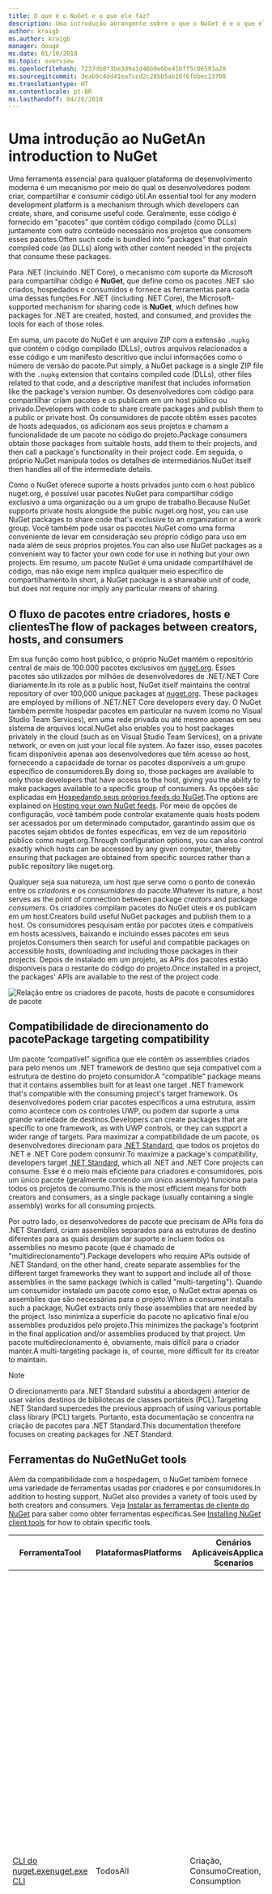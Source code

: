 ```yaml
---
title: O que é o NuGet e o que ele faz?
description: Uma introdução abrangente sobre o que o NuGet é e o que ele faz
author: kraigb
ms.author: kraigb
manager: douge
ms.date: 01/10/2018
ms.topic: overview
ms.openlocfilehash: 7237db8f3be3d9a1d46b9e6be41bff5c06593a20
ms.sourcegitcommit: 3eab9c4dd41ea7ccd2c28bb5ab16f6fbbec13708
ms.translationtype: HT
ms.contentlocale: pt-BR
ms.lasthandoff: 04/26/2018
---
```

# <a name="an-introduction-to-nuget"></a><span data-ttu-id="50c2d-103">Uma introdução ao NuGet</span><span class="sxs-lookup"><span data-stu-id="50c2d-103">An introduction to NuGet</span></span>

<span data-ttu-id="50c2d-104">Uma ferramenta essencial para qualquer plataforma de desenvolvimento moderna é um mecanismo por meio do qual os desenvolvedores podem criar, compartilhar e consumir código útil.</span><span class="sxs-lookup"><span data-stu-id="50c2d-104">An essential tool for any modern development platform is a mechanism through which developers can create, share, and consume useful code.</span></span> <span data-ttu-id="50c2d-105">Geralmente, esse código é fornecido em "pacotes" que contêm código compilado (como DLLs) juntamente com outro conteúdo necessário nos projetos que consomem esses pacotes.</span><span class="sxs-lookup"><span data-stu-id="50c2d-105">Often such code is bundled into "packages" that contain compiled code (as DLLs) along with other content needed in the projects that consume these packages.</span></span>

<span data-ttu-id="50c2d-106">Para .NET (incluindo .NET Core), o mecanismo com suporte da Microsoft para compartilhar código é **NuGet**, que define como os pacotes .NET são criados, hospedados e consumidos e fornece as ferramentas para cada uma dessas funções.</span><span class="sxs-lookup"><span data-stu-id="50c2d-106">For .NET (including .NET Core), the Microsoft-supported mechanism for sharing code is **NuGet**, which defines how packages for .NET are created, hosted, and consumed, and provides the tools for each of those roles.</span></span>

<span data-ttu-id="50c2d-107">Em suma, um pacote do NuGet é um arquivo ZIP com a extensão `.nupkg` que contém o código compilado (DLLs), outros arquivos relacionados a esse código e um manifesto descritivo que inclui informações como o número de versão do pacote.</span><span class="sxs-lookup"><span data-stu-id="50c2d-107">Put simply, a NuGet package is a single ZIP file with the `.nupkg` extension that contains compiled code (DLLs), other files related to that code, and a descriptive manifest that includes information like the package's version number.</span></span> <span data-ttu-id="50c2d-108">Os desenvolvedores com código para compartilhar criam pacotes e os publicam em um host público ou privado.</span><span class="sxs-lookup"><span data-stu-id="50c2d-108">Developers with code to share create packages and publish them to a public or private host.</span></span> <span data-ttu-id="50c2d-109">Os consumidores de pacote obtêm esses pacotes de hosts adequados, os adicionam aos seus projetos e chamam a funcionalidade de um pacote no código do projeto.</span><span class="sxs-lookup"><span data-stu-id="50c2d-109">Package consumers obtain those packages from suitable hosts, add them to their projects, and then call a package's functionality in their project code.</span></span> <span data-ttu-id="50c2d-110">Em seguida, o próprio NuGet manipula todos os detalhes de intermediários.</span><span class="sxs-lookup"><span data-stu-id="50c2d-110">NuGet itself then handles all of the intermediate details.</span></span>

<span data-ttu-id="50c2d-111">Como o NuGet oferece suporte a hosts privados junto com o host público nuget.org, é possível usar pacotes NuGet para compartilhar código exclusivo a uma organização ou a um grupo de trabalho.</span><span class="sxs-lookup"><span data-stu-id="50c2d-111">Because NuGet supports private hosts alongside the public nuget.org host, you can use NuGet packages to share code that's exclusive to an organization or a work group.</span></span> <span data-ttu-id="50c2d-112">Você também pode usar os pacotes NuGet como uma forma conveniente de levar em consideração seu próprio código para uso em nada além de seus próprios projetos.</span><span class="sxs-lookup"><span data-stu-id="50c2d-112">You can also use NuGet packages as a convenient way to factor your own code for use in nothing but your own projects.</span></span> <span data-ttu-id="50c2d-113">Em resumo, um pacote NuGet é uma unidade compartilhável de código, mas não exige nem implica qualquer meio específico de compartilhamento.</span><span class="sxs-lookup"><span data-stu-id="50c2d-113">In short, a NuGet package is a shareable unit of code, but does not require nor imply any particular means of sharing.</span></span>

## <a name="the-flow-of-packages-between-creators-hosts-and-consumers"></a><span data-ttu-id="50c2d-114">O fluxo de pacotes entre criadores, hosts e clientes</span><span class="sxs-lookup"><span data-stu-id="50c2d-114">The flow of packages between creators, hosts, and consumers</span></span>

<span data-ttu-id="50c2d-115">Em sua função como host público, o próprio NuGet mantém o repositório central de mais de 100.000 pacotes exclusivos em [nuget.org](https://www.nuget.org). Esses pacotes são utilizados por milhões de desenvolvedores de .NET/.NET Core diariamente.</span><span class="sxs-lookup"><span data-stu-id="50c2d-115">In its role as a public host, NuGet itself maintains the central repository of over 100,000 unique packages at [nuget.org](https://www.nuget.org). These packages are employed by millions of .NET/.NET Core developers every day.</span></span> <span data-ttu-id="50c2d-116">O NuGet também permite hospedar pacotes em particular na nuvem (como no Visual Studio Team Services), em uma rede privada ou até mesmo apenas em seu sistema de arquivos local.</span><span class="sxs-lookup"><span data-stu-id="50c2d-116">NuGet also enables you to host packages privately in the cloud (such as on Visual Studio Team Services), on a private network, or even on just your local file system.</span></span> <span data-ttu-id="50c2d-117">Ao fazer isso, esses pacotes ficam disponíveis apenas aos desenvolvedores que têm acesso ao host, fornecendo a capacidade de tornar os pacotes disponíveis a um grupo específico de consumidores.</span><span class="sxs-lookup"><span data-stu-id="50c2d-117">By doing so, those packages are available to only those developers that have access to the host, giving you the ability to make packages available to a specific group of consumers.</span></span> <span data-ttu-id="50c2d-118">As opções são explicadas em [Hospedando seus próprios feeds do NuGet](hosting-packages/overview.md).</span><span class="sxs-lookup"><span data-stu-id="50c2d-118">The options are explained on [Hosting your own NuGet feeds](hosting-packages/overview.md).</span></span> <span data-ttu-id="50c2d-119">Por meio de opções de configuração, você também pode controlar exatamente quais hosts podem ser acessados por um determinado computador, garantindo assim que os pacotes sejam obtidos de fontes específicas, em vez de um repositório público como nuget.org.</span><span class="sxs-lookup"><span data-stu-id="50c2d-119">Through configuration options, you can also control exactly which hosts can be accessed by any given computer, thereby ensuring that packages are obtained from specific sources rather than a public repository like nuget.org.</span></span>

<span data-ttu-id="50c2d-120">Qualquer seja sua natureza, um host que serve como o ponto de conexão entre os *criadores* e os *consumidores* do pacote.</span><span class="sxs-lookup"><span data-stu-id="50c2d-120">Whatever its nature, a host serves as the point of connection between package *creators* and package *consumers*.</span></span> <span data-ttu-id="50c2d-121">Os criadores compilam pacotes do NuGet úteis e os publicam em um host.</span><span class="sxs-lookup"><span data-stu-id="50c2d-121">Creators build useful NuGet packages and publish them to a host.</span></span> <span data-ttu-id="50c2d-122">Os consumidores pesquisam então por pacotes úteis e compatíveis em hosts acessíveis, baixando e incluindo esses pacotes em seus projetos.</span><span class="sxs-lookup"><span data-stu-id="50c2d-122">Consumers then search for useful and compatible packages on accessible hosts, downloading and including those packages in their projects.</span></span> <span data-ttu-id="50c2d-123">Depois de instalado em um projeto, as APIs dos pacotes estão disponíveis para o restante do código do projeto.</span><span class="sxs-lookup"><span data-stu-id="50c2d-123">Once installed in a project, the packages' APIs are available to the rest of the project code.</span></span>

![Relação entre os criadores de pacote, hosts de pacote e consumidores de pacote](media/nuget-roles.png)

## <a name="package-targeting-compatibility"></a><span data-ttu-id="50c2d-125">Compatibilidade de direcionamento do pacote</span><span class="sxs-lookup"><span data-stu-id="50c2d-125">Package targeting compatibility</span></span>

<span data-ttu-id="50c2d-126">Um pacote “compatível” significa que ele contém os assemblies criados para pelo menos um .NET framework de destino que seja compatível com a estrutura de destino do projeto consumidor.</span><span class="sxs-lookup"><span data-stu-id="50c2d-126">A "compatible" package means that it contains assemblies built for at least one target .NET framework that's compatible with the consuming project's target framework.</span></span> <span data-ttu-id="50c2d-127">Os desenvolvedores podem criar pacotes específicos a uma estrutura, assim como acontece com os controles UWP, ou podem dar suporte a uma grande variedade de destinos.</span><span class="sxs-lookup"><span data-stu-id="50c2d-127">Developers can create packages that are specific to one framework, as with UWP controls, or they can support a wider range of targets.</span></span> <span data-ttu-id="50c2d-128">Para maximizar a compatibilidade de um pacote, os desenvolvedores direcionam para [.NET Standard](/dotnet/standard/net-standard), que todos os projetos do .NET e .NET Core podem consumir.</span><span class="sxs-lookup"><span data-stu-id="50c2d-128">To maximize a package's compatibility, developers target [.NET Standard](/dotnet/standard/net-standard), which all .NET and .NET Core projects can consume.</span></span> <span data-ttu-id="50c2d-129">Esse é o meio mais eficiente para criadores e consumidores, pois um único pacote (geralmente contendo um único assembly) funciona para todos os projetos de consumo.</span><span class="sxs-lookup"><span data-stu-id="50c2d-129">This is the most efficient means for both creators and consumers, as a single package (usually containing a single assembly) works for all consuming projects.</span></span>

<span data-ttu-id="50c2d-130">Por outro lado, os desenvolvedores de pacote que precisam de APIs fora do .NET Standard, criam assemblies separados para as estruturas de destino diferentes para as quais desejam dar suporte e incluem todos os assemblies no mesmo pacote (que é chamado de "multidirecionamento").</span><span class="sxs-lookup"><span data-stu-id="50c2d-130">Package developers who require APIs outside of .NET Standard, on the other hand, create separate assemblies for the different target frameworks they want to support and include all of those assemblies in the same package (which is called "multi-targeting").</span></span> <span data-ttu-id="50c2d-131">Quando um consumidor instalado um pacote como esse, o NuGet extrai apenas os assemblies que são necessárias para o projeto.</span><span class="sxs-lookup"><span data-stu-id="50c2d-131">When a consumer installs such a package, NuGet extracts only those assemblies that are needed by the project.</span></span> <span data-ttu-id="50c2d-132">Isso minimiza a superfície do pacote no aplicativo final e/ou assemblies produzidos pelo projeto.</span><span class="sxs-lookup"><span data-stu-id="50c2d-132">This minimizes the package's footprint in the final application and/or assemblies produced by that project.</span></span> <span data-ttu-id="50c2d-133">Um pacote multidirecionamento é, obviamente, mais difícil para o criador manter.</span><span class="sxs-lookup"><span data-stu-id="50c2d-133">A multi-targeting package is, of course, more difficult for its creator to maintain.</span></span>

> [!Note]
> <span data-ttu-id="50c2d-134">O direcionamento para .NET Standard substitui a abordagem anterior de usar vários destinos de bibliotecas de classes portáteis (PCL).</span><span class="sxs-lookup"><span data-stu-id="50c2d-134">Targeting .NET Standard supercedes the previous approach of using various portable class library (PCL) targets.</span></span> <span data-ttu-id="50c2d-135">Portanto, esta documentação se concentra na criação de pacotes para .NET Standard.</span><span class="sxs-lookup"><span data-stu-id="50c2d-135">This documentation therefore focuses on creating packages for .NET Standard.</span></span>

## <a name="nuget-tools"></a><span data-ttu-id="50c2d-136">Ferramentas do NuGet</span><span class="sxs-lookup"><span data-stu-id="50c2d-136">NuGet tools</span></span>

<span data-ttu-id="50c2d-137">Além da compatibilidade com a hospedagem, o NuGet também fornece uma variedade de ferramentas usadas por criadores e por consumidores.</span><span class="sxs-lookup"><span data-stu-id="50c2d-137">In addition to hosting support, NuGet also provides a variety of tools used by both creators and consumers.</span></span> <span data-ttu-id="50c2d-138">Veja [Instalar as ferramentas de cliente do NuGet](install-nuget-client-tools.md) para saber como obter ferramentas específicas.</span><span class="sxs-lookup"><span data-stu-id="50c2d-138">See [Installing NuGet client tools](install-nuget-client-tools.md) for how to obtain specific tools.</span></span>

| <span data-ttu-id="50c2d-139">Ferramenta</span><span class="sxs-lookup"><span data-stu-id="50c2d-139">Tool</span></span> | <span data-ttu-id="50c2d-140">Plataformas</span><span class="sxs-lookup"><span data-stu-id="50c2d-140">Platforms</span></span> | <span data-ttu-id="50c2d-141">Cenários Aplicáveis</span><span class="sxs-lookup"><span data-stu-id="50c2d-141">Applicable Scenarios</span></span> | <span data-ttu-id="50c2d-142">Descrição</span><span class="sxs-lookup"><span data-stu-id="50c2d-142">Description</span></span> |
| --- | --- | --- | --- |
| [<span data-ttu-id="50c2d-143">CLI do nuget.exe</span><span class="sxs-lookup"><span data-stu-id="50c2d-143">nuget.exe CLI</span></span>](tools/nuget-exe-cli-reference.md) | <span data-ttu-id="50c2d-144">Todos</span><span class="sxs-lookup"><span data-stu-id="50c2d-144">All</span></span> | <span data-ttu-id="50c2d-145">Criação, Consumo</span><span class="sxs-lookup"><span data-stu-id="50c2d-145">Creation, Consumption</span></span> | <span data-ttu-id="50c2d-146">Fornece todos os recursos do NuGet, com alguns comandos de que aplicam especificamente aos criadores de pacote, alguns somente aos consumidores e outros a ambos.</span><span class="sxs-lookup"><span data-stu-id="50c2d-146">Provides all NuGet capabilities, with some commands applying specifically to package creators, some applying only to consumers, and others applying to both.</span></span> <span data-ttu-id="50c2d-147">Por exemplo, os criadores de pacote usam o comando `nuget pack` para criar um pacote de vários assemblies e arquivos relacionados, os consumidores de pacote usam `nuget install` para incluir pacotes em uma pasta do projeto e todos usam `nuget config` para definir as variáveis de configuração do NuGet.</span><span class="sxs-lookup"><span data-stu-id="50c2d-147">For example, package creators use the `nuget pack` command to create a package from various assemblies and related files, package consumers use `nuget install` to include packages in a project folder, and everyone uses `nuget config` to set NuGet configuration variables.</span></span> <span data-ttu-id="50c2d-148">Como uma ferramenta independente de plataforma, a CLI do NuGet não interage com projetos do Visual Studio.</span><span class="sxs-lookup"><span data-stu-id="50c2d-148">As a platform-agnostic tool, the NuGet CLI does not interact with Visual Studio projects.</span></span> |
| [<span data-ttu-id="50c2d-149">CLI do dotnet</span><span class="sxs-lookup"><span data-stu-id="50c2d-149">dotnet CLI</span></span>](tools/dotnet-Commands.md) | <span data-ttu-id="50c2d-150">Todos</span><span class="sxs-lookup"><span data-stu-id="50c2d-150">All</span></span> | <span data-ttu-id="50c2d-151">Criação, Consumo</span><span class="sxs-lookup"><span data-stu-id="50c2d-151">Creation, Consumption</span></span> | <span data-ttu-id="50c2d-152">Fornece certas funcionalidades da CLI do NuGet diretamente na cadeia de ferramentas do .NET Core.</span><span class="sxs-lookup"><span data-stu-id="50c2d-152">Provides certain NuGet CLI capabilities directly within the .NET Core tool chain.</span></span> <span data-ttu-id="50c2d-153">Assim como ocorre com a CLI do NuGet, a CLI do dotnet não interage com projetos do Visual Studio.</span><span class="sxs-lookup"><span data-stu-id="50c2d-153">As with the NuGet CLI, the dotnet CLI does not interact with Visual Studio projects.</span></span> |
| [<span data-ttu-id="50c2d-154">Console do gerenciador de pacotes</span><span class="sxs-lookup"><span data-stu-id="50c2d-154">Package Manager Console</span></span>](tools/package-manager-console.md) | <span data-ttu-id="50c2d-155">Visual Studio no Windows</span><span class="sxs-lookup"><span data-stu-id="50c2d-155">Visual Studio on Windows</span></span> | <span data-ttu-id="50c2d-156">Consumo</span><span class="sxs-lookup"><span data-stu-id="50c2d-156">Consumption</span></span> | <span data-ttu-id="50c2d-157">Fornece [comandos do PowerShell](tools/Powershell-Reference.md) para instalar e gerenciar pacotes em projetos do Visual Studio.</span><span class="sxs-lookup"><span data-stu-id="50c2d-157">Provides [PowerShell commands](tools/Powershell-Reference.md) for installing and managing packages in Visual Studio projects.</span></span> |
| [<span data-ttu-id="50c2d-158">Interface do usuário do Gerenciador de Pacotes</span><span class="sxs-lookup"><span data-stu-id="50c2d-158">Package Manager UI</span></span>](tools/package-manager-ui.md) | <span data-ttu-id="50c2d-159">Visual Studio no Windows</span><span class="sxs-lookup"><span data-stu-id="50c2d-159">Visual Studio on Windows</span></span> | <span data-ttu-id="50c2d-160">Consumo</span><span class="sxs-lookup"><span data-stu-id="50c2d-160">Consumption</span></span> | <span data-ttu-id="50c2d-161">Fornece uma IU fácil de usar para instalar e gerenciar pacotes em projetos do Visual Studio.</span><span class="sxs-lookup"><span data-stu-id="50c2d-161">Provides an easy-to-use UI for installing and managing packages in Visual Studio projects.</span></span> |
| [<span data-ttu-id="50c2d-162">Gerenciar a interface do usuário do NuGet</span><span class="sxs-lookup"><span data-stu-id="50c2d-162">Manage NuGet UI</span></span>](/visualstudio/mac/nuget-walkthrough) | <span data-ttu-id="50c2d-163">Visual Studio para Mac</span><span class="sxs-lookup"><span data-stu-id="50c2d-163">Visual Studio for Mac</span></span> | <span data-ttu-id="50c2d-164">Consumo</span><span class="sxs-lookup"><span data-stu-id="50c2d-164">Consumption</span></span> | <span data-ttu-id="50c2d-165">Fornece uma IU fácil de usar para instalar e gerenciar pacotes em projetos do Visual Studio para Mac.</span><span class="sxs-lookup"><span data-stu-id="50c2d-165">Provide an easy-to-use UI for installing and managing packages in Visual Studio for Mac projects.</span></span> |
| [<span data-ttu-id="50c2d-166">MSBuild</span><span class="sxs-lookup"><span data-stu-id="50c2d-166">MSBuild</span></span>](reference/msbuild-targets.md) | <span data-ttu-id="50c2d-167">Windows</span><span class="sxs-lookup"><span data-stu-id="50c2d-167">Windows</span></span> | <span data-ttu-id="50c2d-168">Criação, Consumo</span><span class="sxs-lookup"><span data-stu-id="50c2d-168">Creation, Consumption</span></span> | <span data-ttu-id="50c2d-169">Fornece a capacidade de criar e restaurar os pacotes usados em um projeto diretamente por meio da cadeia de ferramentas do MSBuild.</span><span class="sxs-lookup"><span data-stu-id="50c2d-169">Provides the ability to create packages and restore packages used in a project directly through the MSBuild tool chain.</span></span> |

<span data-ttu-id="50c2d-170">Como você pode ver, as ferramentas do NuGet com as quais você trabalha dependem muito se você está criando ou consumindo pacotes, e a plataforma de trabalho na qual você está trabalhando.</span><span class="sxs-lookup"><span data-stu-id="50c2d-170">As you can see, the NuGet tools you work with depend greatly on whether you're creating, consuming, or publishing packages, and the platform on which you're working.</span></span> <span data-ttu-id="50c2d-171">Os criadores de pacotes normalmente também são consumidores, pois eles aproveitam funcionalidades que existe em outros pacotes do NuGet.</span><span class="sxs-lookup"><span data-stu-id="50c2d-171">Package creators are typically also consumers, as they build on top of functionality that exists in other NuGet packages.</span></span> <span data-ttu-id="50c2d-172">E, é claro, esses pacotes podem, por sua vez, depender de outros.</span><span class="sxs-lookup"><span data-stu-id="50c2d-172">And those packages, of course, may in turn depend on still others.</span></span>

<span data-ttu-id="50c2d-173">Para saber mais, comece com os artigos [Fluxo de trabalho de criação de pacote](create-packages/Overview-and-Workflow.md) e [Fluxo de trabalho de consumo de pacote](consume-packages/Overview-and-Workflow.md).</span><span class="sxs-lookup"><span data-stu-id="50c2d-173">For more information, start with the [Package creation workflow](create-packages/Overview-and-Workflow.md) and [Package consumption workflow](consume-packages/Overview-and-Workflow.md) articles.</span></span>

## <a name="managing-dependencies"></a><span data-ttu-id="50c2d-174">Gerenciamento de dependências</span><span class="sxs-lookup"><span data-stu-id="50c2d-174">Managing dependencies</span></span>

<span data-ttu-id="50c2d-175">A capacidade de aproveitar facilmente o trabalho de outras pessoas é um dos recursos mais poderosos de um sistema de gerenciamento de pacotes.</span><span class="sxs-lookup"><span data-stu-id="50c2d-175">The ability to easily build on the work of others is one of most powerful features of a package management system.</span></span> <span data-ttu-id="50c2d-176">Da mesma forma, grande parte do que o NuGet faz é gerenciar essa árvore de dependência ou “grafo” em nome de um projeto.</span><span class="sxs-lookup"><span data-stu-id="50c2d-176">Accordingly, much of what NuGet does is managing that dependency tree or "graph" on behalf of a project.</span></span> <span data-ttu-id="50c2d-177">Em poucas palavras, você precisa apenas se preocupar com os pacotes que você está usando diretamente em um projeto.</span><span class="sxs-lookup"><span data-stu-id="50c2d-177">Simply said, you need only concern yourself with those packages that you're directly using in a project.</span></span> <span data-ttu-id="50c2d-178">Se algum desses pacotes consumir outros pacotes (o que pode, por sua vez, consumir ainda mais), o NuGet cuidará de todas essas dependências de nível inferior.</span><span class="sxs-lookup"><span data-stu-id="50c2d-178">If any of those packages themselves consume other packages (which can, in turn, consume still others), NuGet takes care of all those down-level dependencies.</span></span>

<span data-ttu-id="50c2d-179">A imagem a seguir mostra um projeto que depende de cinco pacotes, que por sua vez dependem de muitos outros.</span><span class="sxs-lookup"><span data-stu-id="50c2d-179">The following image shows a project that depends on five packages, which in turn depend on a number of others.</span></span>

![Um grafo de dependência NuGet de exemplo para um projeto do .NET](media/dependency-graph.png)

<span data-ttu-id="50c2d-181">Observe que alguns pacotes aparecem várias vezes no grafo de dependência.</span><span class="sxs-lookup"><span data-stu-id="50c2d-181">Notice that some packages appear multiple times in the dependency graph.</span></span> <span data-ttu-id="50c2d-182">Por exemplo, há três consumidores diferentes do pacote B e cada consumidor também pode especificar uma versão diferente do pacote (não mostrado).</span><span class="sxs-lookup"><span data-stu-id="50c2d-182">For example, there are three different consumers of package B, and each consumer might also specify a different version for that package (not shown).</span></span> <span data-ttu-id="50c2d-183">Isso é uma ocorrência comum, especialmente para pacotes amplamente usados.</span><span class="sxs-lookup"><span data-stu-id="50c2d-183">This is a common occurrence, especially for widely-used packages.</span></span> <span data-ttu-id="50c2d-184">Felizmente, o NuGet faz o trabalho duro para determinar exatamente qual versão do Pacote B atende a todos os consumidores.</span><span class="sxs-lookup"><span data-stu-id="50c2d-184">NuGet fortunately does all the hard work to determine exactly which version of package B satisfies all consumers.</span></span> <span data-ttu-id="50c2d-185">Em seguida, o NuGet faz o mesmo para todos os outros pacotes, independente da profundidade do grafo de dependência.</span><span class="sxs-lookup"><span data-stu-id="50c2d-185">NuGet then does the same for all other packages, no matter how deep the dependency graph.</span></span>

<span data-ttu-id="50c2d-186">Para obter mais detalhes sobre como o NuGet executa esse serviço, consulte [Resolução de dependência](consume-packages/dependency-resolution.md).</span><span class="sxs-lookup"><span data-stu-id="50c2d-186">For more details on how NuGet performs this service, see [Dependency resolution](consume-packages/dependency-resolution.md).</span></span>

## <a name="tracking-references-and-restoring-packages"></a><span data-ttu-id="50c2d-187">Rastreando referências e restaurando pacotes</span><span class="sxs-lookup"><span data-stu-id="50c2d-187">Tracking references and restoring packages</span></span>

<span data-ttu-id="50c2d-188">Como projetos podem ser movidos facilmente entre os computadores de desenvolvedor, repositórios de controle do código-fonte, servidores de build e assim por diante, é altamente impraticável manter assemblies binários dos pacotes do NuGet diretamente associados a um projeto.</span><span class="sxs-lookup"><span data-stu-id="50c2d-188">Because projects can easily move between developer computers, source control repositories, build servers, and so forth, it's highly impractical to keep the binary assemblies of NuGet packages directly bound to a project.</span></span> <span data-ttu-id="50c2d-189">Isso tornaria cada cópia do projeto desnecessariamente sobrecarregada (e, assim, desperdiçaria espaço em repositórios de controle do código-fonte).</span><span class="sxs-lookup"><span data-stu-id="50c2d-189">Doing so would make each copy of the project unnecessarily bloated (and thereby waste space in source control repositories).</span></span> <span data-ttu-id="50c2d-190">Também dificultaria muito a atualização de binários de pacote para versões mais recentes, pois as atualizações precisariam ser aplicadas em todas as cópias do projeto.</span><span class="sxs-lookup"><span data-stu-id="50c2d-190">It would also make it very difficult to update package binaries to newer versions as updates would have to be applied across all copies of the project.</span></span>

<span data-ttu-id="50c2d-191">Em vez disso, o NuGet mantém uma lista de referências simples dos pacotes dos quais um projeto depende, incluindo dependências de nível superior e inferior.</span><span class="sxs-lookup"><span data-stu-id="50c2d-191">NuGet instead maintains a simple reference list of the packages upon which a project depends, including both top-level and down-level dependencies.</span></span> <span data-ttu-id="50c2d-192">Ou seja, sempre que você instala um pacote de algum host em um projeto, o NuGet registra o identificador de pacote e o número de versão nesta lista de referência.</span><span class="sxs-lookup"><span data-stu-id="50c2d-192">That is, whenever you install a package from some host into a project, NuGet records the package identifier and version number in the reference list.</span></span> <span data-ttu-id="50c2d-193">(Desinstalar um pacote, é claro, remove-o da lista.) O NuGet, em seguida, fornece um meio para restaurar todos os pacotes referenciados mediante solicitação, conforme descrito em [Restauração do pacote](consume-packages/package-restore.md).</span><span class="sxs-lookup"><span data-stu-id="50c2d-193">(Uninstalling a package, of course, removes it from the list.) NuGet then provides a means to restore all referenced packages upon request, as described on [Package restore](consume-packages/package-restore.md).</span></span>

![Uma lista de referências de NuGet é criada na instalação do pacote e pode ser usada para restaurar os pacotes em outro lugar](media/nuget-restore.png)

<span data-ttu-id="50c2d-195">Com apenas a lista de referência, o NuGet pode, então, reinstalar&mdash;ou seja, *restaurar*&mdash;todos os pacotes de hosts públicos e/ou privados a qualquer momento posteriormente.</span><span class="sxs-lookup"><span data-stu-id="50c2d-195">With only the reference list, NuGet can then reinstall&mdash;that is, *restore*&mdash;all of those packages from public and/or private hosts at any later time.</span></span> <span data-ttu-id="50c2d-196">Ao confirmar um projeto no controle do código-fonte ou compartilhá-lo de alguma outra forma, você inclui apenas a lista de referências e exclui os binários do pacote (veja [Pacotes e controle do código-fonte](consume-packages/packages-and-source-control.md).)</span><span class="sxs-lookup"><span data-stu-id="50c2d-196">When committing a project to source control, or sharing it in some other way, you include only the reference list and exclude any package binaries (see [Packages and source control](consume-packages/packages-and-source-control.md).)</span></span>

<span data-ttu-id="50c2d-197">O computador que recebe um projeto, como um servidor de build obtendo uma cópia do projeto como parte de um sistema de implantação automatizada, simplesmente pede ao NuGet para restaurar as dependências sempre que necessário.</span><span class="sxs-lookup"><span data-stu-id="50c2d-197">The computer that receives a project, such as a build server obtaining a copy of the project as part of an automated deployment system, simply asks NuGet to restore dependencies whenever they're needed.</span></span> <span data-ttu-id="50c2d-198">Sistemas de build como o Visual Studio Team Services fornecem etapas de “restauração do NuGet” para essa finalidade exata.</span><span class="sxs-lookup"><span data-stu-id="50c2d-198">Build systems like Visual Studio Team Services provide "NuGet restore" steps for this exact purpose.</span></span> <span data-ttu-id="50c2d-199">Da mesma forma, quando os desenvolvedores obtêm uma cópia de um projeto (por exemplo, ao clonar um repositório), eles podem invocar um comando como `nuget restore` (CLI do NuGet), `dotnet restore` (CLI do dotnet) ou `Install-Package` (Console do Gerenciador de Pacotes) para obter todos os pacotes necessários.</span><span class="sxs-lookup"><span data-stu-id="50c2d-199">Similarly, when developers obtain a copy of a project (as when cloning a repository), they can invoke command like `nuget restore` (NuGet CLI), `dotnet restore` (dotnet CLI), or `Install-Package` (Package Manager Console) to obtain all the necessary packages.</span></span> <span data-ttu-id="50c2d-200">O Visual Studio, por sua vez, restaura automaticamente os pacotes ao compilar um projeto (contanto que a restauração automática esteja ativada, conforme descrito em [Restauração de pacote](consume-packages/package-restore.md)).</span><span class="sxs-lookup"><span data-stu-id="50c2d-200">Visual Studio, for its part, automatically restores packages when building a project (provided that automatic restore is enabled, as described on [Package restore](consume-packages/package-restore.md)).</span></span>

<span data-ttu-id="50c2d-201">Claramente, a função primária do NuGet, no que diz respeito aos desenvolvedores, é manter essa lista de referência em nome do seu projeto e fornecer os meios para restaurar (e atualizar) com eficiência os pacotes referenciados.</span><span class="sxs-lookup"><span data-stu-id="50c2d-201">Clearly, then, NuGet's primary role where developers are concerned is maintaining that reference list on behalf of your project and providing the means to efficiently restore (and update) those referenced packages.</span></span> <span data-ttu-id="50c2d-202">Essa lista é mantida em um dos dois *formatos de gerenciamento de pacote*, como são chamados:</span><span class="sxs-lookup"><span data-stu-id="50c2d-202">This list is maintained in one of two *package management formats*, as they're called:</span></span>

- <span data-ttu-id="50c2d-203">[`packages.config`](reference/packages-config.md): *(NuGet 1.0 ou superior)* Como um arquivo XML que mantém uma lista simples de todas as dependências do projeto, incluindo as dependências de outros pacotes instalados.</span><span class="sxs-lookup"><span data-stu-id="50c2d-203">[`packages.config`](reference/packages-config.md): *(NuGet 1.0+)* An XML file that maintains a flat list of all dependencies in the project, including the dependencies of other installed packages.</span></span> <span data-ttu-id="50c2d-204">Os pacotes instalados ou restaurados são armazenados em uma pasta `packages`.</span><span class="sxs-lookup"><span data-stu-id="50c2d-204">Installed or restored packages are stored in a `packages` folder.</span></span>

- <span data-ttu-id="50c2d-205">[PackageReference](consume-packages/package-references-in-project-files.md) (ou "referências de pacote em arquivos de projeto") |*(NuGet 4.0 ou superior)* Mantém uma lista de dependências de nível superior do projeto diretamente no arquivo de projeto, portanto, nenhum arquivo separado é necessário.</span><span class="sxs-lookup"><span data-stu-id="50c2d-205">[PackageReference](consume-packages/package-references-in-project-files.md) (or "package references in project files") | *(NuGet 4.0+)* Maintains a list of a project's top-level dependencies directly within the project file, so no separate file is needed.</span></span> <span data-ttu-id="50c2d-206">Um arquivo associado, `obj/project.assets.json`, é gerado dinamicamente para gerenciar o grafo de dependência geral dos pacotes que um projeto usa juntamente com todas as dependências de nível inferior.</span><span class="sxs-lookup"><span data-stu-id="50c2d-206">An associated file, `obj/project.assets.json`, is dynamically generated to manage the overall dependency graph of the packages that a project uses along with all down-level dependencies.</span></span> <span data-ttu-id="50c2d-207">PackageReference é sempre usado por projetos do .NET Core.</span><span class="sxs-lookup"><span data-stu-id="50c2d-207">PackageReference is always used by .NET Core projects.</span></span>

<span data-ttu-id="50c2d-208">Qual formato de gerenciamento de pacotes é aplicado a um projeto depende do tipo de projeto e a versão disponível do NuGet (e/ou Visual Studio).</span><span class="sxs-lookup"><span data-stu-id="50c2d-208">Which package management format is employed in any given project depends on the project type, and the available version of NuGet (and/or Visual Studio).</span></span> <span data-ttu-id="50c2d-209">Para verificar qual formato está sendo usado, simplesmente procure por `packages.config` na raiz do projeto depois de instalar o primeiro pacote.</span><span class="sxs-lookup"><span data-stu-id="50c2d-209">To check what format is being used, simply look for `packages.config` in the project root after installing your first package.</span></span> <span data-ttu-id="50c2d-210">Se você não tiver esse arquivo, procure no arquivo de projeto diretamente por um elemento \<PackageReference\>.</span><span class="sxs-lookup"><span data-stu-id="50c2d-210">If you don't have that file, look in the project file directly for a \<PackageReference\> element.</span></span>

<span data-ttu-id="50c2d-211">Quando você tiver escolha, será recomendável usar PackageReference.</span><span class="sxs-lookup"><span data-stu-id="50c2d-211">When you have a choice, we recommend using PackageReference.</span></span> <span data-ttu-id="50c2d-212">`packages.config` é mantido para fins de legado e não está mais em desenvolvimento ativo.</span><span class="sxs-lookup"><span data-stu-id="50c2d-212">`packages.config` is maintained for legacy purposes and is no longer under active development.</span></span>

> [!Tip]
> <span data-ttu-id="50c2d-213">Vários comandos da CLI do `nuget.exe`, como `nuget install`, não adicionam o pacote automaticamente à lista de referências.</span><span class="sxs-lookup"><span data-stu-id="50c2d-213">Various `nuget.exe` CLI commands, like `nuget install`, do not automatically add the package to the reference list.</span></span> <span data-ttu-id="50c2d-214">A lista é atualizada durante a instalação de um pacote com o Gerenciador de Pacotes do Visual Studio (interface do usuário ou Console) e com a CLI `dotnet.exe`.</span><span class="sxs-lookup"><span data-stu-id="50c2d-214">The list is updated when installing a package with the Visual Studio Package Manager (UI or Console), and with `dotnet.exe` CLI.</span></span>

## <a name="what-else-does-nuget-do"></a><span data-ttu-id="50c2d-215">O que mais o NuGet faz?</span><span class="sxs-lookup"><span data-stu-id="50c2d-215">What else does NuGet do?</span></span>

<span data-ttu-id="50c2d-216">Até agora, você aprendeu as seguintes características do NuGet:</span><span class="sxs-lookup"><span data-stu-id="50c2d-216">So far you've learned the following characteristics of NuGet:</span></span>

- <span data-ttu-id="50c2d-217">O NuGet fornece o repositório central nuget.org com suporte para a hospedagem privada.</span><span class="sxs-lookup"><span data-stu-id="50c2d-217">NuGet provides the central nuget.org repository with support for private hosting.</span></span>
- <span data-ttu-id="50c2d-218">O NuGet fornece as ferramentas que os desenvolvedores precisam para criar, publicar e consumir pacotes.</span><span class="sxs-lookup"><span data-stu-id="50c2d-218">NuGet provides the tools developers need for creating, publishing, and consuming packages.</span></span>
- <span data-ttu-id="50c2d-219">Mais importante, o NuGet mantém uma lista de referência de pacotes usados em um projeto e a capacidade de restaurar e atualizar esses pacotes da lista.</span><span class="sxs-lookup"><span data-stu-id="50c2d-219">Most importantly, NuGet maintains a reference list of packages used in a project and the ability to restore and update those packages from that list.</span></span>

<span data-ttu-id="50c2d-220">Para fazer com que esses processos funcionem com eficiência, o NuGet realiza algumas otimizações nos bastidores.</span><span class="sxs-lookup"><span data-stu-id="50c2d-220">To make these processes work efficiently, NuGet does some behind-the-scenes optimizations.</span></span> <span data-ttu-id="50c2d-221">Particularmente, o NuGet gerencia um cache de pacote e uma pasta de pacotes globais para abreviar a instalação e a reinstalação.</span><span class="sxs-lookup"><span data-stu-id="50c2d-221">Most notably, NuGet manages a package cache and a global packages folder to shortcut installation and reinstallation.</span></span> <span data-ttu-id="50c2d-222">O cache evita o download de um pacote já instalado no computador.</span><span class="sxs-lookup"><span data-stu-id="50c2d-222">The cache avoids downloading a package that's already been installed on the machine.</span></span> <span data-ttu-id="50c2d-223">A pasta de pacotes globais permite que vários projetos compartilhem o mesmo pacote instalado, reduzindo, assim, a superfície geral do NuGet no computador.</span><span class="sxs-lookup"><span data-stu-id="50c2d-223">The global packages folder allows multiple projects to share the same installed package, thereby reducing NuGet's overall footprint on the computer.</span></span> <span data-ttu-id="50c2d-224">As pastas de cache e de pacotes globais também são muito úteis quando você restaura com frequência um grande número de pacotes, como em um servidor de build.</span><span class="sxs-lookup"><span data-stu-id="50c2d-224">The cache and global packages folder are also very helpful when you're frequently restoring a larger number of packages, as on a build server.</span></span> <span data-ttu-id="50c2d-225">Para obter mais detalhes sobre esses mecanismos, confira [Como gerenciar as pastas de pacotes globais e de cache](consume-packages/managing-the-global-packages-and-cache-folders.md).</span><span class="sxs-lookup"><span data-stu-id="50c2d-225">For more details on these mechanisms, see [Managing the global packages and cache folders](consume-packages/managing-the-global-packages-and-cache-folders.md).</span></span>

<span data-ttu-id="50c2d-226">Em um projeto individual, o NuGet gerencia o grafo de dependência geral, que inclui novamente a resolução de múltiplas referências para versões diferentes do mesmo pacote.</span><span class="sxs-lookup"><span data-stu-id="50c2d-226">Within an individual project, NuGet manages the overall dependency graph, which again includes resolving multiple references to different versions of the same package.</span></span> <span data-ttu-id="50c2d-227">É muito comum que um projeto adote uma dependência de um ou mais pacotes que tenham eles próprios as mesmas dependências.</span><span class="sxs-lookup"><span data-stu-id="50c2d-227">It's quite common that a project takes a dependency on one or more packages that themselves have the same dependencies.</span></span> <span data-ttu-id="50c2d-228">Alguns dos pacotes de utilitário mais úteis no nuget.org são utilizados por muitos outros pacotes.</span><span class="sxs-lookup"><span data-stu-id="50c2d-228">Some of the most useful utility packages on nuget.org are employed by many other packages.</span></span> <span data-ttu-id="50c2d-229">No grafo de dependência inteiro, dez, você poderia ter facilmente ter dez referências diferentes para diferentes versões do mesmo pacote.</span><span class="sxs-lookup"><span data-stu-id="50c2d-229">In the entire dependency graph, then, you could easily have ten different references to different versions of the same package.</span></span> <span data-ttu-id="50c2d-230">Para evitar trazer várias versões do pacote para o próprio aplicativo, o NuGet classifica qual versão única pode ser usada por qualquer consumidor.</span><span class="sxs-lookup"><span data-stu-id="50c2d-230">To avoid bringing multiple versions of that package into the application itself, NuGet sorts out which single version can be used by all consumers.</span></span> <span data-ttu-id="50c2d-231">(Para saber mais, confira [Resolução de dependência](consume-packages/dependency-resolution.md).)</span><span class="sxs-lookup"><span data-stu-id="50c2d-231">(For more information, see [Dependency Resolution](consume-packages/dependency-resolution.md).)</span></span>

<span data-ttu-id="50c2d-232">Além disso, o NuGet mantém todas as especificações relacionadas a como os pacotes são estruturados (incluindo [localização](create-packages/creating-localized-packages.md) e [símbolos de depuração](create-packages/symbol-packages.md)) e como eles são referenciados (incluindo [intervalos de versão](reference/package-versioning.md#version-ranges-and-wildcards) e [versões de pré-lançamento](create-packages/prerelease-packages.md)). O NuGet também oferece várias APIs para trabalhar com seus serviços por meio de programação, e fornece suporte para os desenvolvedores que escrevem modelos de projeto e extensões do Visual Studio.</span><span class="sxs-lookup"><span data-stu-id="50c2d-232">Beyond that, NuGet maintains all the specifications related to how packages are structured (including [localization](create-packages/creating-localized-packages.md) and [debug symbols](create-packages/symbol-packages.md)) and how they are referenced (including [version ranges](reference/package-versioning.md#version-ranges-and-wildcards) and [pre-release versions](create-packages/prerelease-packages.md).) NuGet also provides various APIs to work with its services programmatically, and provides support for developers who write Visual Studio extensions and project templates.</span></span>

<span data-ttu-id="50c2d-233">Reserve um tempo para navegar pelo sumário desta documentação e você verá todos esses recursos representados nele, junto com as notas de versão desde o início do NuGet.</span><span class="sxs-lookup"><span data-stu-id="50c2d-233">Take a moment to browse the table of contents for this documentation, and you see all of these capabilities represented there, along with release notes dating back to NuGet's beginnings.</span></span>

## <a name="comments-contributions-and-issues"></a><span data-ttu-id="50c2d-234">Comentários, contribuições e problemas</span><span class="sxs-lookup"><span data-stu-id="50c2d-234">Comments, contributions, and issues</span></span>

<span data-ttu-id="50c2d-235">Por fim, apreciamos muito os comentários e contribuições para essa documentação&mdash;basta selecionar os comandos **Comentários** e **Editar** no tipo de qualquer página, ou visite o [repositório de documentos](https://github.com/NuGet/docs.microsoft.com-nuget/) e a [lista de problemas de documentos](https://github.com/NuGet/docs.microsoft.com-nuget/issues) no GitHub.</span><span class="sxs-lookup"><span data-stu-id="50c2d-235">Finally, we very much welcome comments and contributions to this documentation&mdash;just select the **Feedback** and **Edit** commands on the top of any page, or visit the [docs repository](https://github.com/NuGet/docs.microsoft.com-nuget/) and [docs issue list](https://github.com/NuGet/docs.microsoft.com-nuget/issues) on GitHub.</span></span>

<span data-ttu-id="50c2d-236">Também aceitamos contribuições para o NuGet em si por meio de seus [vários repositórios de GitHub](https://github.com/NuGet/Home); problemas do NuGet podem ser encontrados em [https://github.com/NuGet/home/issues](https://github.com/NuGet/home/issues).</span><span class="sxs-lookup"><span data-stu-id="50c2d-236">We also welcome contributions to NuGet itself through its [various GitHub repositories](https://github.com/NuGet/Home); NuGet issues can be found on [https://github.com/NuGet/home/issues](https://github.com/NuGet/home/issues).</span></span>

<span data-ttu-id="50c2d-237">Aproveite sua experiência com o NuGet.</span><span class="sxs-lookup"><span data-stu-id="50c2d-237">Enjoy your NuGet experience!</span></span>
